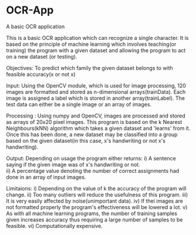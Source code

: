 # OCR-App
A basic OCR application 

This is a basic OCR application which can recognize a single character. It is based on the principle of machine learning
which involves teaching(or training) the program with a given dataset and allowing the program to act on a new dataset
(or testing).

Objectives: To predict which family the given dataset belongs to with feasible accuracy(x or not x)

Input: Using the OpenCV module, which is used for image processing, 120 images are formatted and stored as n-dimensional
       arrays(trainData). Each image is assigned a label which is stored in another array(trainLabel). The test data can 
       either be a single image or an array of images.
		 	
Processing : Using numpy and OpenCV, images are processed and stored as arrays of 20x20 pixel images. This program is
             based on the k Nearest Neighbours(kNN) algorithm which takes a given dataset and 'learns' from it. Once this
             has been done, a new dataset may be classified into a group based on the given dataset(in this case, x's
             handwriting or not x's handwriting).

Output: Depending on usage the program either returns:
	i) A sentence saying if the given image was of x's handwriting or not.  
	ii) A percentage value denoting the number of correct assignments had done in an array of input images.

Limitaions: i) Depending on the value of k the accuracy of the program will change.
	    ii) Too many outliers will reduce the usefulness of this program.
	    iii) It is very easily affected by noise(unimportant data).
	    iv) If thei images are not formatted properly the program's effectiveness will be lowered a lot.
	    v) As with all machine learning programs, the number of training samples given increases accuracy thus 
	       requiring  a large number of samples to be feasible.	
	    vi) Computationally expensive.	
